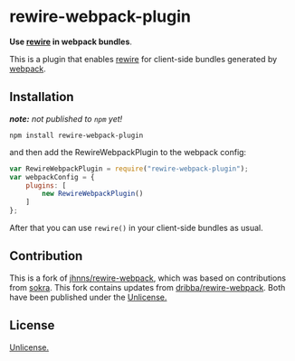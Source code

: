 rewire-webpack-plugin
=====
**Use [rewire](https://github.com/jhnns/rewire) in webpack bundles**.

<!-- [![Dependency Status](http://david-dm.org/jhnns/rewire-webpack/status.svg)](http://david-dm.org/jhnns/rewire-webpack) -->

This is a plugin that enables [rewire](https://github.com/jhnns/rewire) for client-side bundles generated by [webpack](https://github.com/webpack/webpack).

<!-- [![npm status](https://nodei.co/npm/rewire-webpack.svg?downloads=true&stars=true)](https://npmjs.org/package/rewire-webpack) -->

Installation
------------

_**note:** not published to `npm` yet!_

`npm install rewire-webpack-plugin`

and then add the RewireWebpackPlugin to the webpack config:

```javascript
var RewireWebpackPlugin = require("rewire-webpack-plugin");
var webpackConfig = {
    plugins: [
        new RewireWebpackPlugin()
    ]
};
```

After that you can use `rewire()` in your client-side bundles as usual.

Contribution
------------

This is a fork of [jhnns/rewire-webpack](https://github.com/jhnns/rewire-webpack), which was based on contributions from [sokra](https://github.com/sokra).
This fork contains updates from [dribba/rewire-webpack](https://github.com/dribba/rewire-webpack).
Both have been published under the [Unlicense.](http://unlicense.org/)

License
-------

[Unlicense.](http://unlicense.org/)
